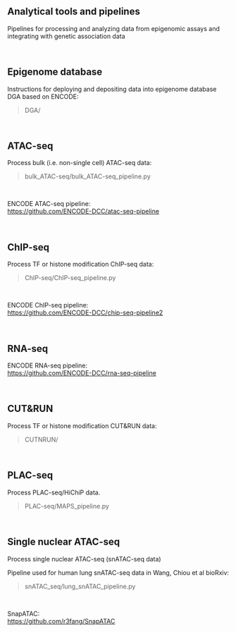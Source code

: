 ## Analytical tools and pipelines

Pipelines for processing and analyzing data from epigenomic assays and integrating with genetic association data  

&nbsp;

## Epigenome database
Instructions for deploying and depositing data into epigenome database DGA based on ENCODE:  
>DGA/  

&nbsp;  
  
## ATAC-seq
Process bulk (i.e. non-single cell) ATAC-seq data: 
>bulk_ATAC-seq/bulk_ATAC-seq_pipeline.py  

&nbsp;  

ENCODE ATAC-seq pipeline:  
https://github.com/ENCODE-DCC/atac-seq-pipeline  

&nbsp;

## ChIP-seq
Process TF or histone modification ChIP-seq data:
>ChIP-seq/ChIP-seq_pipeline.py  

&nbsp;  

ENCODE ChIP-seq pipeline:  
https://github.com/ENCODE-DCC/chip-seq-pipeline2  

&nbsp;  

## RNA-seq

ENCODE RNA-seq pipeline:  
https://github.com/ENCODE-DCC/rna-seq-pipeline  

&nbsp;  

## CUT&RUN
Process TF or histone modification CUT&RUN data:
>CUTNRUN/  

&nbsp;  

## PLAC-seq
Process PLAC-seq/HiChiP data.  
>PLAC-seq/MAPS_pipeline.py  

&nbsp;

## Single nuclear ATAC-seq
Process single nuclear ATAC-seq (snATAC-seq data)  

Pipeline used for human lung snATAC-seq data in Wang, Chiou et al bioRxiv:  
>snATAC_seq/lung_snATAC_pipeline.py  
  
&nbsp;  

SnapATAC:  
https://github.com/r3fang/SnapATAC  

&nbsp;


